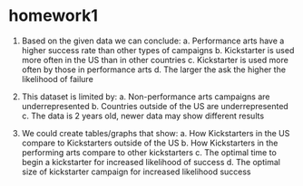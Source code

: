 # homework1

1. Based on the given data we can conclude:
  a. Performance arts have a higher success rate than other types of campaigns
  b. Kickstarter is used more often in the US than in other countries
  c. Kickstarter is used more often by those in performance arts
  d. The larger the ask the higher the likelihood of failure

2. This dataset is limited by:
  a. Non-performance arts campaigns are underrepresented
  b. Countries outside of the US are underrepresented
  c. The data is 2 years old, newer data may show different results
  
3. We could create tables/graphs that show:
  a. How Kickstarters in the US compare to Kickstarters outside of the US
  b. How Kickstarters in the performing arts compare to other kickstarters
  c. The optimal time to begin a kickstarter for increased likelihood of success
  d. The optimal size of kickstarter campaign for increased likelihood success
  
